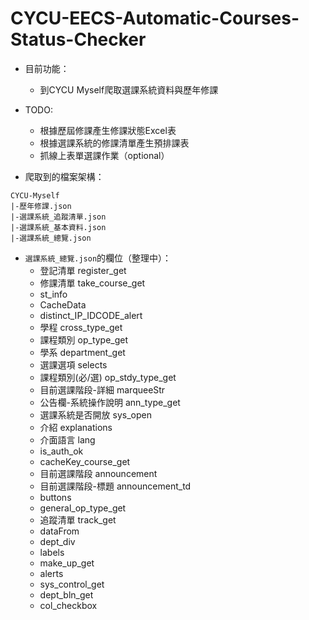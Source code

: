 # CYCU-EECS-Automatic-Courses-Status-Checker
- 目前功能：
    - 到CYCU Myself爬取選課系統資料與歷年修課

- TODO:
    - 根據歷屆修課產生修課狀態Excel表
    - 根據選課系統的修課清單產生預排課表
    - 抓線上表單選課作業（optional）

- 爬取到的檔案架構：
```
CYCU-Myself
|-歷年修課.json
|-選課系統_追蹤清單.json
|-選課系統_基本資料.json
|-選課系統_總覽.json
```

- ```選課系統_總覽.json```的欄位（整理中）：
    - 登記清單 register_get
    - 修課清單 take_course_get
    - st_info
    - CacheData
    - distinct_IP_IDCODE_alert
    - 學程 cross_type_get
    - 課程類別 op_type_get
    - 學系 department_get
    - 選課選項 selects
    - 課程類別(必/選) op_stdy_type_get
    - 目前選課階段-詳細 marqueeStr
    - 公告欄-系統操作說明 ann_type_get
    - 選課系統是否開放 sys_open
    - 介紹 explanations
    - 介面語言 lang
    - is_auth_ok
    - cacheKey_course_get
    - 目前選課階段 announcement
    - 目前選課階段-標題 announcement_td
    - buttons
    - general_op_type_get
    - 追蹤清單 track_get
    - dataFrom
    - dept_div
    - labels
    - make_up_get
    - alerts
    - sys_control_get
    - dept_bln_get
    - col_checkbox